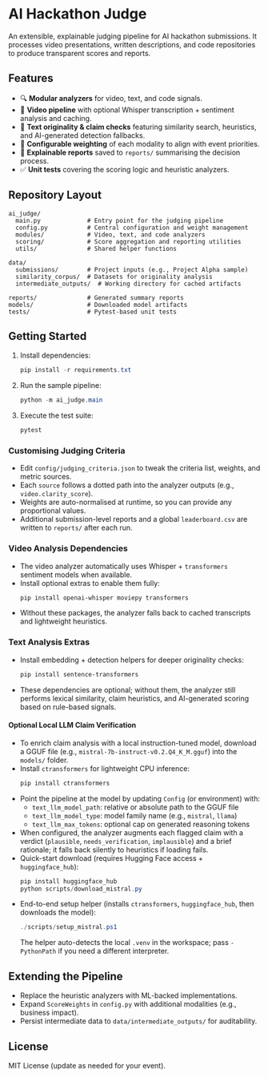 # AI Hackathon Judge

An extensible, explainable judging pipeline for AI hackathon submissions. It processes video presentations, written descriptions, and code repositories to produce transparent scores and reports.

## Features

- 🔍 **Modular analyzers** for video, text, and code signals.
- 🎥 **Video pipeline** with optional Whisper transcription + sentiment analysis and caching.
- 📝 **Text originality & claim checks** featuring similarity search, heuristics, and AI-generated detection fallbacks.
- 🧮 **Configurable weighting** of each modality to align with event priorities.
- 📝 **Explainable reports** saved to `reports/` summarising the decision process.
- ✅ **Unit tests** covering the scoring logic and heuristic analyzers.

## Repository Layout

```
ai_judge/
  main.py             # Entry point for the judging pipeline
  config.py           # Central configuration and weight management
  modules/            # Video, text, and code analyzers
  scoring/            # Score aggregation and reporting utilities
  utils/              # Shared helper functions

data/
  submissions/        # Project inputs (e.g., Project Alpha sample)
  similarity_corpus/  # Datasets for originality analysis
  intermediate_outputs/  # Working directory for cached artifacts

reports/              # Generated summary reports
models/               # Downloaded model artifacts
tests/                # Pytest-based unit tests
```

## Getting Started

1. Install dependencies:
   ```powershell
   pip install -r requirements.txt
   ```
2. Run the sample pipeline:
   ```powershell
   python -m ai_judge.main
   ```
3. Execute the test suite:
   ```powershell
   pytest
   ```

### Customising Judging Criteria

- Edit `config/judging_criteria.json` to tweak the criteria list, weights, and metric sources.
- Each `source` follows a dotted path into the analyzer outputs (e.g., `video.clarity_score`).
- Weights are auto-normalised at runtime, so you can provide any proportional values.
- Additional submission-level reports and a global `leaderboard.csv` are written to `reports/` after each run.

### Video Analysis Dependencies

- The video analyzer automatically uses Whisper + `transformers` sentiment models when available.
- Install optional extras to enable them fully:
   ```powershell
   pip install openai-whisper moviepy transformers
   ```
- Without these packages, the analyzer falls back to cached transcripts and lightweight heuristics.

### Text Analysis Extras

- Install embedding + detection helpers for deeper originality checks:
   ```powershell
   pip install sentence-transformers
   ```
- These dependencies are optional; without them, the analyzer still performs lexical similarity, claim heuristics, and AI-generated scoring based on rule-based signals.

#### Optional Local LLM Claim Verification

- To enrich claim analysis with a local instruction-tuned model, download a GGUF file (e.g., `mistral-7b-instruct-v0.2.Q4_K_M.gguf`) into the `models/` folder.
- Install `ctransformers` for lightweight CPU inference:
   ```powershell
   pip install ctransformers
   ```
- Point the pipeline at the model by updating `Config` (or environment) with:
   - `text_llm_model_path`: relative or absolute path to the GGUF file
   - `text_llm_model_type`: model family name (e.g., `mistral`, `llama`)
   - `text_llm_max_tokens`: optional cap on generated reasoning tokens
- When configured, the analyzer augments each flagged claim with a verdict (`plausible`, `needs_verification`, `implausible`) and a brief rationale; it falls back silently to heuristics if loading fails.
- Quick-start download (requires Hugging Face access + `huggingface_hub`):
   ```powershell
   pip install huggingface_hub
   python scripts/download_mistral.py
   ```
- End-to-end setup helper (installs `ctransformers`, `huggingface_hub`, then downloads the model):
   ```powershell
   ./scripts/setup_mistral.ps1
   ```
   The helper auto-detects the local `.venv` in the workspace; pass `-PythonPath` if you need a different interpreter.

## Extending the Pipeline

- Replace the heuristic analyzers with ML-backed implementations.
- Expand `ScoreWeights` in `config.py` with additional modalities (e.g., business impact).
- Persist intermediate data to `data/intermediate_outputs/` for auditability.

## License

MIT License (update as needed for your event).
